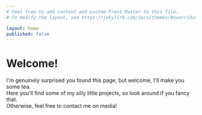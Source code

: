 ```yaml
---
# Feel free to add content and custom Front Matter to this file.
# To modify the layout, see https://jekyllrb.com/docs/themes/#overriding-theme-defaults

layout: home
published: false
---
```


# Welcome!
I'm genuinely surprised you found this page, but welcome, I'll make you some tea.\
Here you'll find some of my silly little projects, so look around if you fancy that.\
Otherwise, feel free to contact me on media!
